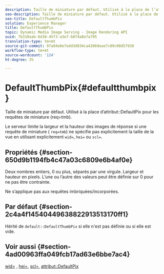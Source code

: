 ```yaml
---
description: Taille de miniature par défaut. Utilisé à la place de l’attribut DefaultPix pour les requêtes de miniature (req=tmb).
seo-description: Taille de miniature par défaut. Utilisé à la place de l’attribut DefaultPix pour les requêtes de miniature (req=tmb).
seo-title: DefaultThumbPix
solution: Experience Manager
title: DefaultThumbPix
topic: Dynamic Media Image Serving - Image Rendering API
uuid: 7b310aab-6d38-45f3-a3e7-b074a8e7a795
translation-type: tm+mt
source-git-commit: 97a84e8e7edd3d834ca42069eae7c09c00d57938
workflow-type: tm+mt
source-wordcount: '124'
ht-degree: 3%

---
```



# DefaultThumbPix{#defaultthumbpix}

Taille de miniature par défaut. Utilisé à la place d’attribut::DefaultPix pour les requêtes de miniature (req=tmb).

Le serveur limite la largeur et la hauteur des images de réponse si une requête de miniature ( `req=tmb`) ne spécifie pas explicitement la taille de la vue en utilisant explicitement `wid=`, `hei=` ou `scl=`.

## Propriétés {#section-650d9b1194fb4c47a03c6809e6b4af0e}

Deux nombres entiers, 0 ou plus, séparés par une virgule. Largeur et hauteur en pixels. L’une ou l’autre des valeurs peut être définie sur 0 pour ne pas être contrainte.

Ne s’applique pas aux requêtes imbriquées/incorporées.

## Par défaut {#section-2c4a4f14540449638822913513170ff1}

Hérité de `default::DefaultThumbPix` si elle n&#39;est pas définie ou si elle est vide.

## Voir aussi {#section-4ad00963ffa049fcb17ad63e6bbe7ac4}

[wid=](../../../../../is-api/http-ref/image-serving-api-ref/c-http-protocol-reference/c-command-reference/r-is-http-wid.md#reference-bfeadcb67bf4485f851eb21345527e47) ,  [hei=](../../../../../is-api/http-ref/image-serving-api-ref/c-http-protocol-reference/c-command-reference/r-is-http-hei.md#reference-6d6f556ccc0e4b98a815e8a5c1944a96),  [scl=](../../../../../is-api/http-ref/image-serving-api-ref/c-http-protocol-reference/c-command-reference/r-scl.md#reference-b2a74e493d0d407e98fe350551ba3fcc),  [attribut::DefaultPix](../../../../../is-api/image-catalog/image-serving-api-ref/c-image-catalog-reference/c-attributes-reference/r-defaultpix.md#reference-996b2c22b30f4fd9b970c84063306df1)
